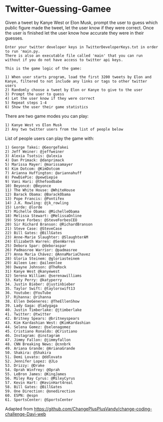 # Twitter-Guessing-Gamee
Given a tweet by Kanye West or Elon Musk, prompt the user to guess which public figure made the tweet, let the user know if they were correct. Once the user is finished let the user know how accurate they were in their guesses.


    Enter your twitter developer keys in TwitterDeveloperKeys.txt in order to run 'main.py. 
    There is also an executable file called 'main' that you can run without if you do not have access to twitter api keys.

    This is the game logic of the game:
    
    1) When user starts program, load the first 3200 tweets by Elon and Kanye, filtered to not include any links or tags to other twitter users
    2) Randomly choose a tweet by Elon or Kanye to give to the user
    3) Prompt the user to guess
    4) Let the user know if they were correct
    5) Repeat steps 1-4
    6) Show the user their game statistics

There are two game modes you can play:

    1) Kanye West vs Elon Musk
    2) Any two twitter users from the list of people below
        
List of people users can play the game with:

    1) George Takei: @GeorgeTakei
    2) Jeff Weiner: @jeffweiner
    3) Alexia Tsotsis: @alexia
    4) Dan Primack: @danprimack
    5) Marissa Mayer: @marissamayer
    6) Kim Dotcom: @KimDotcom
    7) Arianna Huffington: @ariannahuff
    8) PewDiePie: @pewdiepie
    9) Vani Hari: @thefoodbabe
    10) Beyoncé: @Beyonce
    11) The White House: @WhiteHouse
    12) Barack Obama: @BarackObama
    13) Pope Francis: @Pontifex
    14) J.K. Rowling: @jk_rowling
    15) Lorde: @lorde
    17) Michelle Obama: @MichelleObama
    18) Melissa Stewart: @MelissaOnline
    19) Steve Forbes: @SteveForbesCEO
    20) Sir Richard Branson: @RichardBranson
    21) Steve Case: @SteveCase
    22) Bill Gates: @BillGates
    23) Anne-Marie Slaughter: @SlaughterAM
    24) Elizabeth Warren: @SenWarren
    25) Debora Spar: @deboraspar
    26) Padmasree Warrior: @padmasree
    27) Anna Maria Chávez: @AnnaMariaChavez
    28) Gloria Steinem: @gloriasteinem
    29) Aileen Lee: @aileenlee
    30) Dwayne Johnson: @TheRock
    31) Kanye West @kanyewest
    32) Serena William: @serenawilliams
    33. Katy Perry: @katyperry
    34. Justin Bieber: @justinbieber
    35. Taylor Swift: @taylorswift13
    36. Youtube: @YouTube
    37. Rihanna: @rihanna
    38. Ellen DeGeneres: @TheEllenShow
    39. Lady Gaga: @ladygaga
    40. Justin Timberlake: @jtimberlake
    41. Twitter: @twitter
    42. Britney Spears: @britneyspears
    43. Kim Kardashian West: @KimKardashian
    44. Selena Gomez: @selenagomez
    45. Cristiano Ronaldo: @Cristiano
    46. Instagram: @instagram
    47. Jimmy Fallon: @jimmyfallon
    48. CNN Breaking News: @cnnbrk
    49. Ariana Grande: @ArianaGrande
    50. Shakira: @Shakira
    51. Demi Lovato: @ddlovato
    52. Jennifer Lopez: @JLo
    53. Drizzy: @Drake
    54. Oprah Winfrey: @Oprah
    55. LeBron James: @KingJames
    56. Miley Ray Cyrus: @MileyCyrus
    57. Kevin Hart: @KevinHart4real
    58. Bill Gates: @BillGates
    59. One Direction: @onedirection
    60. ESPN: @espn
    61. SportsCenter: @SportsCenter
    
Adapted from https://github.com/ChangePlusPlusVandy/change-coding-challenge-Davi-web
